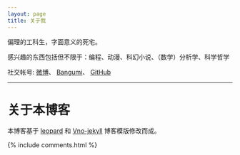```yaml
---
layout: page
title: 关于我 
---
```


偏理的工科生，字面意义的死宅。
<p>
感兴趣的东西包括但不限于：编程、动漫、科幻小说、（数学）分析学、科学哲学
<p>
社交帐号:
<a href="https://weibo.com/MiFantasy000">微博</a>、
<a href="http://bangumi.tv/user/miroox">Bangumi</a>、
<a href="https://github.com/miRoox">GitHub</a>

<hr/>

<h1>关于本博客</h1>
本博客基于 
<a href="http://baixin.io">leopard</a> 和 
<a href="http://vno.onevcat.com/">Vno-jekyll</a> 博客模版修改而成。


{% include comments.html %}

